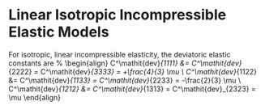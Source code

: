 # Linear Isotropic Incompressible Elastic Models

For isotropic, linear incompressible elasticity, the deviatoric elastic constants are
%
\begin{align}
  C^\mathit{dev}_{1111} &= C^\mathit{dev}_{2222} = C^\mathit{dev}_{3333} = +\frac{4}{3} \mu \\
  C^\mathit{dev}_{1122} &= C^\mathit{dev}_{1133} = C^\mathit{dev}_{2233} = -\frac{2}{3} \mu \\
  C^\mathit{dev}_{1212} &= C^\mathit{dev}_{1313} = C^\mathit{dev}_{2323} = \mu
\end{align}
